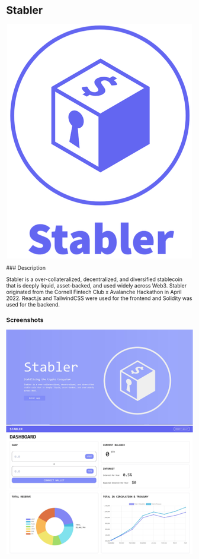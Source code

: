 # Stabler

<p align="center"><img src=https://github.com/erichuang27/stabler_coin/blob/main/public/fullPurpleStablerLogo.png width=500 /></p>
### Description

Stabler is a over-collateralized, decentralized, and diversified stablecoin that is deeply liquid, asset-backed, and used widely across Web3. Stabler originated from the Cornell Fintech Club x Avalanche Hackathon in April 2022. React.js and TailwindCSS were used for the frontend and Solidity was used for the backend.

### Screenshots

<p align="center">
  <img src="https://github.com/erichuang27/stabler_coin/blob/main/public/landing_page.JPG" width="800" />
  <img src="https://github.com/erichuang27/stabler_coin/blob/main/public/dashboard1.JPG" width="800" />
  <img src="https://github.com/erichuang27/stabler_coin/blob/main/public/dashboard2.JPG" width="800" />
</p>
